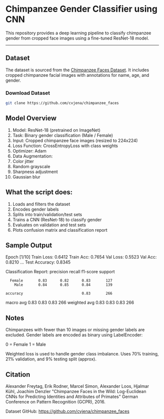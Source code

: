 # Chimpanzee Gender Classifier using CNN

This repository provides a deep learning pipeline to classify chimpanzee gender from cropped face images using a fine-tuned ResNet-18 model.

---

## Dataset

The dataset is sourced from the [Chimpanzee Faces Dataset](https://github.com/cvjena/chimpanzee_faces). It includes cropped chimpanzee facial images with annotations for name, age, and gender.

### Download Dataset

```bash
git clone https://github.com/cvjena/chimpanzee_faces

```

## Model Overview

1) Model: ResNet-18 (pretrained on ImageNet)
2) Task: Binary gender classification (Male / Female)
3) Input: Cropped chimpanzee face images (resized to 224x224)
4) Loss Function: CrossEntropyLoss with class weights
5) Optimizer: Adam
6) Data Augmentation:
7) Color jitter
8) Random grayscale
9) Sharpness adjustment
10) Gaussian blur






## What the script does:

1) Loads and filters the dataset
2) Encodes gender labels
3) Splits into train/validation/test sets
4) Trains a CNN (ResNet-18) to classify gender
5) Evaluates on validation and test sets
6) Plots confusion matrix and classification report



## Sample Output


Epoch [1/10] Train Loss: 0.6412 Train Acc: 0.7654 Val Loss: 0.5523 Val Acc: 0.8210
...
Test Accuracy: 0.8345

Classification Report:
              precision    recall  f1-score   support

      Female       0.83      0.82      0.83       127
        Male       0.84      0.85      0.84       139

    accuracy                           0.83       266
   macro avg       0.83      0.83      0.83       266
weighted avg       0.83      0.83      0.83       266



## Notes

Chimpanzees with fewer than 10 images or missing gender labels are excluded.
Gender labels are encoded as binary using LabelEncoder:

0 = Female
1 = Male

Weighted loss is used to handle gender class imbalance.
Uses 70% training, 21% validation, and 9% testing split (approx).




## Citation

Alexander Freytag, Erik Rodner, Marcel Simon, Alexander Loos, Hjalmar Kühl, Joachim Denzler
"Chimpanzee Faces in the Wild: Log-Euclidean CNNs for Predicting Identities and Attributes of Primates"
German Conference on Pattern Recognition (GCPR), 2016.

Dataset GitHub: https://github.com/cvjena/chimpanzee_faces
